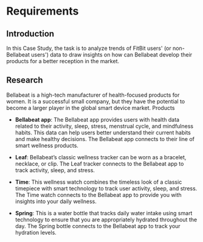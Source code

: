 # Requirements

## Introduction

In this Case Study, the task is to analyze trends of FitBit users' (or non-Bellabeat users') data to draw insights on how can Bellabeat develop their products for a better reception in the market.  

## Research

Bellabeat is a high-tech manufacturer of health-focused products for women. It is a successful small company, but they have the potential to become a larger player in the global smart device market.
Products
- **Bellabeat app**: The Bellabeat app provides users with health data related to their activity, sleep, stress, menstrual cycle, and mindfulness habits. This data can help users  better understand their current habits and make healthy decisions. The Bellabeat app connects to their line of smart wellness products.

- **Leaf**: Bellabeat’s classic wellness tracker can be worn as a bracelet, necklace, or clip. The Leaf tracker connects to the Bellabeat app to track activity, sleep, and stress.

- **Time**: This wellness watch combines the timeless look of a classic timepiece with smart technology to track user activity, sleep, and stress. The Time watch connects to the Bellabeat app to provide you with insights into your daily wellness.

- **Spring**: This is a water bottle that tracks daily water intake using smart technology to ensure that you are appropriately hydrated throughout the day. The Spring bottle connects to the Bellabeat app to track your hydration levels.
